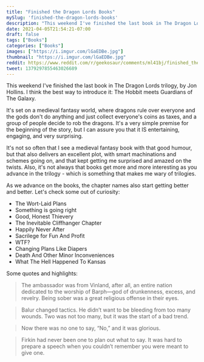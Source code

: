 ```yaml
---
title: "Finished the Dragon Lords Books"
mySlug: 'finished-the-dragon-lords-books'
description: "This weekend I've finished the last book in The Dragon Lords trilogy, by Jon Hollins. I think the best way to introduce it: The Hobbit meets Guardians of The Galaxy. "
date: 2021-04-05T21:54:21-07:00
draft: false
tags: ["Books"]
categories: ["Books"]
images: ["https://i.imgur.com/lGaEDBe.jpg"]
thumbnail: "https://i.imgur.com/lGaEDBe.jpg"
reddit: https://www.reddit.com/r/geekosaur/comments/ml41bj/finished_the_dragon_lords_books/
tweet: 1379297855463026689
---
```


This weekend I've finished the last book in The Dragon Lords trilogy, by Jon Hollins. I think the best way to introduce it: The Hobbit meets Guardians of The Galaxy. 

<!--more-->

It's set on a medieval fantasy world, where dragons rule over everyone and the gods don't do anything and just collect everyone's coins as taxes, and a group of people decide to rob the dragons. It's a very simple premise for the beginning of the story, but I can assure you that it IS entertaining, engaging, and very surprising.

It's not so often that I see a medieval fantasy book with that good humour, but that also delivers an excellent plot, with smart machinations and schemes going on, and that kept getting me surprised and amazed on the twists. Also, it's not always that books get more and more interesting as you advance in the trilogy - which is something that makes me wary of trilogies.

As we advance on the books, the chapter names also start getting better and better. Let's check some out of curiosity:

- The Wort-Laid Plans
- Something is going right
- Good, Honest Thievery
- The Inevitable Cliffhanger Chapter
- Happily Never After
- Sacrilege for Fun And Profit
- WTF?
- Changing Plans Like Diapers
- Death And Other Minor Inconveniences
- What The Hell Happened To Kansas

Some quotes and highlights:

> The ambassador was from Vinland, after all, an entire nation dedicated to the worship of Barph—god of drunkenness, excess, and revelry. Being sober was a great religious offense in their eyes.

> Balur changed tactics. He didn’t want to be bleeding from too many wounds. Two was not too many, but it was the start of a bad trend.

> Now there was no one to say, “No,” and it was glorious.

> Firkin had never been one to plan out what to say. It was hard to prepare a speech when you couldn’t remember you were meant to give one.